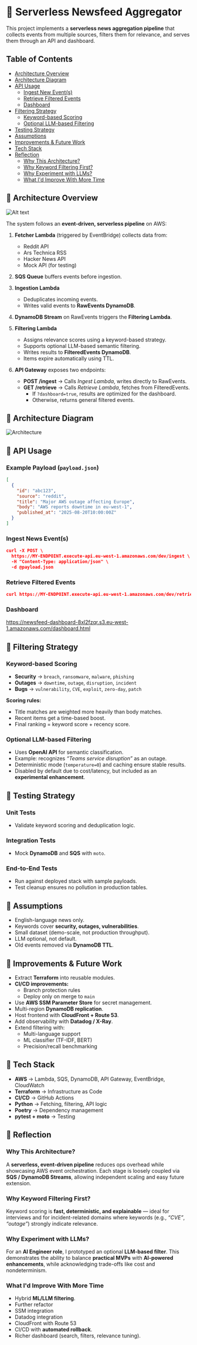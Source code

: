 # 📰 Serverless Newsfeed Aggregator

This project implements a **serverless news aggregation pipeline** that collects events from multiple sources, filters them for relevance, and serves them through an API and dashboard.

## Table of Contents
- [Architecture Overview](#-architecture-overview)
- [Architecture Diagram](#-architecture-diagram)
- [API Usage](#-api-usage)
  - [Ingest New Event(s)](#ingest-news-events)
  - [Retrieve Filtered Events](#retrieve-filtered-events)
  - [Dashboard](#dashboard)
- [Filtering Strategy](#-filtering-strategy)
  - [Keyword-based Scoring](#keyword-based-scoring)
  - [Optional LLM-based Filtering](#optional-llm-based-filtering)
- [Testing Strategy](#-testing-strategy)
- [Assumptions](#-assumptions)
- [Improvements & Future Work](#-improvements--future-work)
- [Tech Stack](#-tech-stack)
- [Reflection](#-reflection)
  - [Why This Architecture?](#why-this-architecture)
  - [Why Keyword Filtering First?](#why-keyword-filtering-first)
  - [Why Experiment with LLMs?](#why-experiment-with-llms)
  - [What I'd Improve With More Time](#what-id-improve-with-more-time)


## 🔹 Architecture Overview

![Alt text](images/diagram.png)

The system follows an **event-driven, serverless pipeline** on AWS:

1. **Fetcher Lambda** (triggered by EventBridge) collects data from:
   - Reddit API  
   - Ars Technica RSS  
   - Hacker News API  
   - Mock API (for testing)

2. **SQS Queue** buffers events before ingestion.

3. **Ingestion Lambda**
   - Deduplicates incoming events.  
   - Writes valid events to **RawEvents DynamoDB**.

4. **DynamoDB Stream** on RawEvents triggers the **Filtering Lambda**.

5. **Filtering Lambda**
   - Assigns relevance scores using a keyword-based strategy.  
   - Supports optional LLM-based semantic filtering.  
   - Writes results to **FilteredEvents DynamoDB**.  
   - Items expire automatically using TTL.

6. **API Gateway** exposes two endpoints:
   - **POST /ingest** → Calls *Ingest Lambda*, writes directly to RawEvents.  
   - **GET /retrieve** → Calls *Retrieve Lambda*, fetches from FilteredEvents.  
     - If `?dashboard=true`, results are optimized for the dashboard.  
     - Otherwise, returns general filtered events.


## 🔹 Architecture Diagram

![Architecture](newsfeed_architecture.png)



## 🔹 API Usage

### Example Payload (`payload.json`)
```json
[
  {
    "id": "abc123",
    "source": "reddit",
    "title": "Major AWS outage affecting Europe",
    "body": "AWS reports downtime in eu-west-1",
    "published_at": "2025-08-20T10:00:00Z"
  }
]
```

### Ingest News Event(s)
```json
curl -X POST \
  https://MY-ENDPOINT.execute-api.eu-west-1.amazonaws.com/dev/ingest \
  -H "Content-Type: application/json" \
  -d @payload.json
```

### Retrieve Filtered Events

```json
curl https://MY-ENDPOINT.execute-api.eu-west-1.amazonaws.com/dev/retrieve

```

### Dashboard 
https://newsfeed-dashboard-8xl2fzqr.s3.eu-west-1.amazonaws.com/dashboard.html

## 🔹 Filtering Strategy

### Keyword-based Scoring
- **Security** → `breach`, `ransomware`, `malware`, `phishing`  
- **Outages** → `downtime`, `outage`, `disruption`, `incident`  
- **Bugs** → `vulnerability`, `CVE`, `exploit`, `zero-day`, `patch`  

**Scoring rules:**
- Title matches are weighted more heavily than body matches.  
- Recent items get a time-based boost.  
- Final ranking = keyword score + recency score.  

### Optional LLM-based Filtering
- Uses **OpenAI API** for semantic classification.  
- Example: recognizes *“Teams service disruption”* as an outage.  
- Deterministic mode (`temperature=0`) and caching ensure stable results.  
- Disabled by default due to cost/latency, but included as an **experimental enhancement**.  


## 🔹 Testing Strategy

### Unit Tests
- Validate keyword scoring and deduplication logic.  

### Integration Tests
- Mock **DynamoDB** and **SQS** with `moto`.  

### End-to-End Tests
- Run against deployed stack with sample payloads.  
- Test cleanup ensures no pollution in production tables.  

## 🔹 Assumptions
- English-language news only.  
- Keywords cover **security, outages, vulnerabilities**.  
- Small dataset (demo-scale, not production throughput).  
- LLM optional, not default.  
- Old events removed via **DynamoDB TTL**.  


## 🔹 Improvements & Future Work
- Extract **Terraform** into reusable modules.  
- **CI/CD improvements:**
  - Branch protection rules  
  - Deploy only on merge to `main`  
- Use **AWS SSM Parameter Store** for secret management.  
- Multi-region **DynamoDB replication**.  
- Host frontend with **CloudFront + Route 53**.  
- Add observability with **Datadog / X-Ray**.  
- Extend filtering with:
  - Multi-language support  
  - ML classifier (TF-IDF, BERT)  
  - Precision/recall benchmarking  


## 🔹 Tech Stack
- **AWS** → Lambda, SQS, DynamoDB, API Gateway, EventBridge, CloudWatch  
- **Terraform** → Infrastructure as Code  
- **CI/CD** → GitHub Actions  
- **Python** → Fetching, filtering, API logic  
- **Poetry** → Dependency management  
- **pytest + moto** → Testing  


## 🔹 Reflection

### Why This Architecture?
A **serverless, event-driven pipeline** reduces ops overhead while showcasing AWS event orchestration. Each stage is loosely coupled via **SQS / DynamoDB Streams**, allowing independent scaling and easy future extension.

### Why Keyword Filtering First?
Keyword scoring is **fast, deterministic, and explainable** — ideal for interviews and for incident-related domains where keywords (e.g., *“CVE”*, *“outage”*) strongly indicate relevance.

### Why Experiment with LLMs?
For an **AI Engineer role**, I prototyped an optional **LLM-based filter**. This demonstrates the ability to balance **practical MVPs** with **AI-powered enhancements**, while acknowledging trade-offs like cost and nondeterminism.

### What I'd Improve With More Time
- Hybrid **ML/LLM filtering**.  
- Further refactor
- SSM integration
- Datadog integration
- CloudFront with Route 53  
- CI/CD with **automated rollback**.  
- Richer dashboard (search, filters, relevance tuning).  

